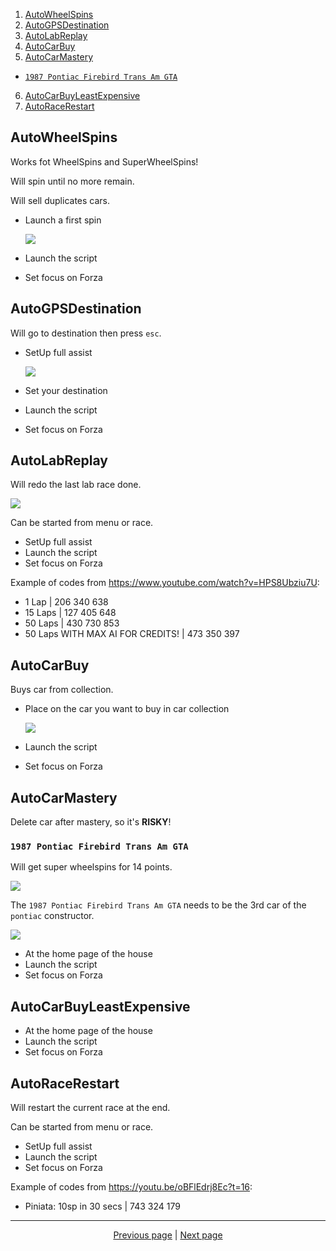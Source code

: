 1. [AutoWheelSpins](#autowheelspins)
2. [AutoGPSDestination](#autogpsdestination)
3. [AutoLabReplay](#autolabreplay)
4. [AutoCarBuy](#autocarbuy)
5. [AutoCarMastery](#autocarmastery)
  - [`1987 Pontiac Firebird Trans Am GTA`](#1987-pontiac-firebird-trans-am-gta)
6. [AutoCarBuyLeastExpensive](#autocarbuyleastexpensive)
7. [AutoRaceRestart](#autoracerestart)

## AutoWheelSpins

Works fot WheelSpins and SuperWheelSpins!

Will spin until no more remain.

Will sell duplicates cars.

- Launch a first spin

  ![](https://user-images.githubusercontent.com/7203617/143293552-aab176f5-2a37-46ff-b417-a757b2ba81a9.jpg)

- Launch the script
- Set focus on Forza

## AutoGPSDestination

Will go to destination then press `esc`.

- SetUp full assist

  ![](https://user-images.githubusercontent.com/7203617/143285703-30f8c0ee-c8d8-42b8-aaa9-06734fde6ffc.jpg)

- Set your destination
- Launch the script
- Set focus on Forza

## AutoLabReplay

Will redo the last lab race done.

![](https://user-images.githubusercontent.com/7203617/143293466-835bca70-004b-498b-853d-511cf2d6b6b7.jpg)

Can be started from menu or race.

- SetUp full assist
- Launch the script
- Set focus on Forza

Example of codes from <https://www.youtube.com/watch?v=HPS8Ubziu7U>:

- 1 Lap | 206 340 638
- 15 Laps | 127 405 648
- 50 Laps | 430 730 853
- 50 Laps WITH MAX AI FOR CREDITS! | 473 350 397 

## AutoCarBuy

Buys car from collection.

- Place on the car you want to buy in car collection

  ![](https://user-images.githubusercontent.com/7203617/143294156-0c9c793d-3cbb-4f04-8396-8de6423ba5d0.jpg)

- Launch the script
- Set focus on Forza

## AutoCarMastery

Delete car after mastery, so it's **RISKY**!

### `1987 Pontiac Firebird Trans Am GTA`

Will get super wheelspins for 14 points.

![](https://user-images.githubusercontent.com/7203617/143293559-7a901f3e-0450-44e4-a45e-4924d5381356.jpg)

The `1987 Pontiac Firebird Trans Am GTA` needs to be the 3rd car of the `pontiac` constructor.

![](https://user-images.githubusercontent.com/7203617/143285495-8d88e725-64ee-4261-95fb-240b96b28ebe.jpg)

- At the home page of the house
- Launch the script
- Set focus on Forza

## AutoCarBuyLeastExpensive

- At the home page of the house
- Launch the script
- Set focus on Forza

## AutoRaceRestart

Will restart the current race at the end.

Can be started from menu or race.

- SetUp full assist
- Launch the script
- Set focus on Forza

Example of codes from <https://youtu.be/oBFlEdrj8Ec?t=16>:

- Piniata: 10sp in 30 secs | 743 324 179


<hr>

<div align="center">
<a href="https://github.com/kevingrillet/Py-ForzaHorizon5-Tools/wiki/Requirements">Previous page</a>
|
<a href="https://github.com/kevingrillet/Py-ForzaHorizon5-Tools/wiki/Sources">Next page</a>
</div>
